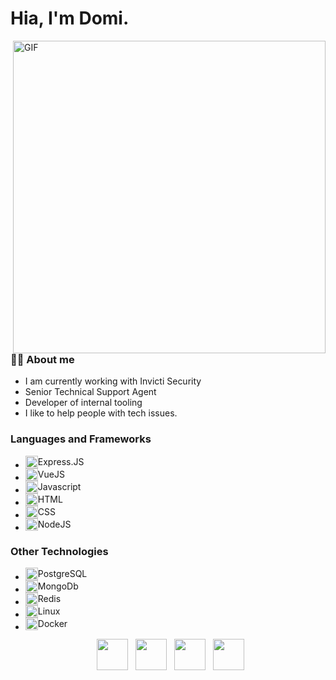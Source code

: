 # Hia, I'm Domi.

<img align="right" alt="GIF" src="https://domiibunn.live/pic.png" width="500"/>

### 🙋‍♀️ About me

- I am currently working with Invicti Security
- Senior Technical Support Agent
- Developer of internal tooling
- I like to help people with tech issues.

### Languages and Frameworks


- <div style="display: flex; align-items: center;">
    <img src="https://img.icons8.com/?size=100&id=kg46nzoJrmTR&format=png&color=000000" width="20" style="vertical-align: middle;" /> Express.JS
  </div>
- <div style="display: flex; align-items: center;">
    <img src="https://img.icons8.com/?size=100&id=rY6agKizO9eb&format=png&color=000000" width="20" style="vertical-align: middle;" /> VueJS
  </div>
- <div style="display: flex; align-items: center;">
    <img src="https://img.icons8.com/?size=100&id=tGvHBPJaKqEd&format=png&color=000000" width="20" style="vertical-align: middle;" /> Javascript
  </div>
- <div style="display: flex; align-items: center;">
    <img src="https://img.icons8.com/?size=100&id=20909&format=png&color=000000" width="20" style="vertical-align: middle;" /> HTML
  </div>
- <div style="display: flex; align-items: center;">
    <img src="https://img.icons8.com/?size=100&id=7gdY5qNXaKC0&format=png&color=000000" width="20" style="vertical-align: middle;" /> CSS
  </div>
- <div style="display: flex; align-items: center;">
    <img src="https://img.icons8.com/?size=100&id=hsPbhkOH4FMe&format=png&color=000000" width="20" style="vertical-align: middle;" /> NodeJS
  </div>

### Other Technologies

- <div style="display: flex; align-items: center;">
    <img src="https://img.icons8.com/?size=100&id=25010&format=png&color=000000" width="20" style="vertical-align: middle;" /> PostgreSQL
  </div>
- <div style="display: flex; align-items: center;">
    <img src="https://img.icons8.com/?size=100&id=bosfpvRzNOG8&format=png&color=000000" width="20" style="vertical-align: middle;" /> MongoDb
  </div>
- <div style="display: flex; align-items: center;">
    <img src="https://img.icons8.com/?size=100&id=pHS3eRpynIRQ&format=png&color=000000" width="20" style="vertical-align: middle;" /> Redis
  </div>
- <div style="display: flex; align-items: center;">
    <img src="https://img.icons8.com/?size=100&id=fG5Tnj4ARIoI&format=png&color=000000" width="20" style="vertical-align: middle;" /> Linux
  </div>
- <div style="display: flex; align-items: center;">
    <img src="https://img.icons8.com/?size=100&id=22813&format=png&color=000000" width="20" style="vertical-align: middle;" /> Docker
  </div>



<p align="center">
&nbsp; <a href="https://banichimu.live/@domiibunn" target="_blank" rel="noopener noreferrer"><img src="https://img.icons8.com/plasticine/100/000000/link.png" width="50" /></a>  
&nbsp; <a href="https://www.instagram.com/domiibunn" target="_blank" rel="noopener noreferrer"><img src="https://img.icons8.com/plasticine/100/000000/instagram-new.png" width="50" /></a>  
&nbsp; <a href="https://www.linkedin.com/in/dominika-jadowska-204708231/" target="_blank" rel="noopener noreferrer"><img src="https://img.icons8.com/plasticine/100/000000/linkedin.png" width="50" /></a>
&nbsp; <a href="mailto:contact@domiibunn.live" target="_blank" rel="noopener noreferrer"><img src="https://img.icons8.com/plasticine/100/000000/gmail.png"  width="50" /></a>
</p>
